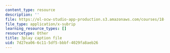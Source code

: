 ```yaml
---
content_type: resource
description: ''
file: https://ol-ocw-studio-app-production.s3.amazonaws.com/courses/18-06sc-linear-algebra-fall-2011/7d27ea066c115df5bbbf4029fa8aeb26_AMLekTJR5_U.vtt
file_type: application/x-subrip
learning_resource_types: []
resourcetype: Other
title: 3play caption file
uid: 7d27ea06-6c11-5df5-bbbf-4029fa8aeb26
---
```

